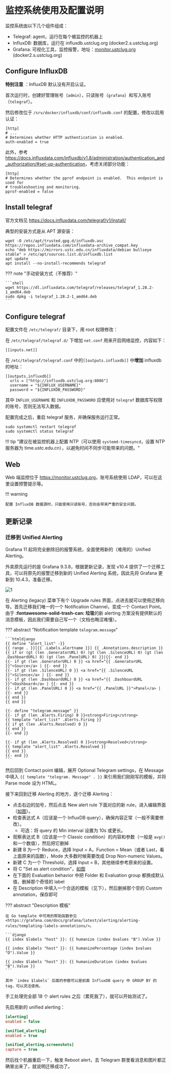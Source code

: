 # 监控系统使用及配置说明

监控系统由以下几个组件组成：

- Telegraf: agent，运行在每个被监控的机器上
- InfluxDB: 数据库，运行在 influxdb.ustclug.org (docker2.s.ustclug.org)
- Grafana: 可视化工具，监控报警，地址：[monitor.ustclug.org](https://monitor.ustclug.org) (docker2.s.ustclug.org)

## Configure InfluxDB

**特别注意** ：InfluxDB 默认没有开启认证。

首次运行时，创建好管理账号（`admin`），只读账号（`grafana`）和写入账号（`telegraf`）。

然后修改位于 `/srv/docker/influxdb/conf/influxdb.conf` 的配置，修改以启用认证：

```shell title="/srv/docker/influxdb/conf/influxdb.conf"
[http]
# ...
# Determines whether HTTP authentication is enabled.
auth-enabled = true
```

此外，参考 <https://docs.influxdata.com/influxdb/v1.8/administration/authentication_and_authorization/#set-up-authentication>，考虑关闭部分功能：

```shell title="/srv/docker/influxdb/conf/influxdb.conf"
[http]
# Determines whether the pprof endpoint is enabled.  This endpoint is used for
# troubleshooting and monitoring.
pprof-enabled = false
```

## Install telegraf

官方文档见 <https://docs.influxdata.com/telegraf/v1/install/>

典型的安装方式是从 APT 源安装：

```shell
wget -O /etc/apt/trusted.gpg.d/influxdb.asc https://repos.influxdata.com/influxdata-archive_compat.key
echo "deb https://mirrors.ustc.edu.cn/influxdata/debian bullseye stable" > /etc/apt/sources.list.d/influxdb.list
apt update
apt install --no-install-recommends telegraf
```

??? note "手动安装方式（不推荐）"

    ```shell
    wget https://dl.influxdata.com/telegraf/releases/telegraf_1.28.2-1_amd64.deb
    sudo dpkg -i telegraf_1.28.2-1_amd64.deb
    ```

## Configure telegraf

配置文件在 `/etc/telegraf/` 目录下，用 root 权限修改：

在 `/etc/telegraf/telegraf.d/` 下增加 `net.conf` 用来开启网络监控，内容如下：

```shell title="/etc/telegraf/telegraf.d/net.conf"
[[inputs.net]]
```

在 `/etc/telegraf/telegraf.conf` 中的`[[outputs.influxdb]]` 中**增加** influxdb 的地址：

```shell title="/etc/telegraf/telegraf.conf"
[[outputs.influxdb]]
  urls = ["http://influxdb.ustclug.org:8086"]
  username = "${INFLUX_USERNAME}"
  password = "${INFLUXDB_PASSWORD}"
```

其中 `INFLUX_USERNAME` 和 `INFLUXDB_PASSWORD` 应使用对 `telegraf` 数据库写权限的账号，否则无法写入数据。

配置完成之后，重启 telegraf 服务，并确保服务运行正常。

```shell
sudo systemctl restart telegraf
sudo systemctl status telegraf
```

!!! tip "建议在被监控机器上配置 NTP（可以使用 `systemd-timesyncd`，设置 NTP 服务器为 time.ustc.edu.cn），以避免时间不同步可能带来的问题。"

## Web

Web 端监控位于 <https://monitor.ustclug.org>，账号系统使用 LDAP，可以在这里设置预警提示等。

!!! warning

    配置 InfluxDB 数据源时，只能使用只读账号，否则会带来严重的安全问题。

## 更新记录

### 迁移到 Unified Alerting

Grafana 11 起将完全删除旧的报警系统，全面使用新的（难用的）Unified Alerting。

外卖原先运行的是 Grafana 9.3.8，根据更新记录，发现 v10.4 提供了一个迁移工具，可以将原先的报警迁移到新的 Unified Alerting 系统，因此先将 Grafana 更新到 10.4.3，准备迁移。

![1](https://ftp.lug.ustc.edu.cn/misc/grafana-alert-upgrade/upgrade-list.png)

在 Alerting (legacy) 菜单下有个 Upgrade rules 界面，点进去就可以使用迁移向导。首先迁移我们唯一的一个 Notification Channel，变成一个 Contact Point。由于 **:fontawesome-solid-trash-can: 垃圾**的新 alerting 方案没有提供默认的消息模板，因此我们需要自己写一个（文档也晦涩难懂）。

??? abstract "Notification template `telegram.message`"

    ```htmldjango
    {{ define "alert_list" -}}
    {{ range . }}[{{ .Labels.alertname }}] {{ .Annotations.description }}
    {{ if or (gt (len .GeneratorURL) 0) (gt (len .SilenceURL) 0) (gt (len .DashboardURL) 0) (gt (len .PanelURL) 0) }}|{{- end }}
    {{- if gt (len .GeneratorURL) 0 }} <a href="{{ .GeneratorURL }}">Source</a> | {{- end }}
    {{- if gt (len .SilenceURL) 0 }} <a href="{{ .SilenceURL }}">Silence</a> | {{- end }}
    {{- if gt (len .DashboardURL) 0 }} <a href="{{ .DashboardURL }}">Dashboard</a> | {{- end }}
    {{- if gt (len .PanelURL) 0 }} <a href="{{ .PanelURL }}">Panel</a> | {{- end }}
    {{ end }}
    {{ end }}

    {{- define "telegram.message" }}
    {{- if gt (len .Alerts.Firing) 0 }}<strong>Firing</strong>
    {{ template "alert_list" .Alerts.Firing }}
    {{ if gt (len .Alerts.Resolved) 0 }}
    {{ end }}
    {{- end }}

    {{- if gt (len .Alerts.Resolved) 0 }}<strong>Resolved</strong>
    {{ template "alert_list" .Alerts.Resolved }}
    {{ end }}
    {{- end }}
    ```

然后回到 Contact point 编辑，展开 Optional Telegram settings，在 Message 中填入 `{{ template "telegram. Message" . }}` 来引用我们刚刚写的模板，并将 Parse mode 设为 HTML。

接下来回到迁移 Alerting 的地方，逐个迁移 Alerting：

- 点击右边的加号，然后点击 New alert rule 下面对应的新 rule，进入编辑界面（[如图](https://ftp.lug.ustc.edu.cn/misc/grafana-alert-upgrade/auto-upgrade-result.png)）。
- 检查表达式 A（应该是一个 InfluxDB query），确保内容正常（一般不需要修改）。
    - 可选：将 query 的 Min interval 设置为 10s 或更长。
- 观察表达式 B（应该是一个 Classic condition）的内容和参数（一般是 `avg()` 和一个数值），然后把它删掉
- 新建 B 为一个 Reduce，选择 Input = A，Function = Mean（或者 Last，看上面原来的函数），Mode 大多数时候需要改成 Drop Non-numeric Values。
- 新建 C 为一个 Threshold，选择 Input = B，其他继续参考原来的设置。
- 将 C "Set as alert condition"，[如图](https://ftp.lug.ustc.edu.cn/misc/grafana-alert-upgrade/rewrite-conditions-and-evaluation.png)
- 在下面的 Evaluation behavior 中把 Folder 和 Evaluation group 都换成默认值，删掉那个奇怪的 label
- 在 Description 中填入一个合适的模板（见下），然后删掉那个空的 Custom annotation，保存即可

??? abstract "Description 模板"

    在 Go template 中可用的帮助函数参见 <https://grafana.com/docs/grafana/latest/alerting/alerting-rules/templating-labels-annotations/>。

    ```django
    {{ index $labels "host" }}: {{ humanize (index $values "B").Value }}

    {{ index $labels "host" }}: {{ humanizePercentage (index $values "D").Value }}

    {{ index $labels "host" }}: {{ humanizeDuration (index $values "B").Value }}
    ```

    其中 `index $labels` 后面的参数可以是前面 InfluxDB query 中 GROUP BY 的 tag，可以灵活使用。

手工处理完全部 18 个 alert rules 之后（累死我了），就可以开始测试了。

先启用新的 unified alerting：

```ini title="/srv/docker/grafana/conf/grafana.ini"
[alerting]
enabled = false

[unified_alerting]
enabled = true

[unified_alerting.screenshots]
capture = true
```

然后找个机器重启一下，触发 Reboot alert，去 Telegram 群里看消息和图片都正确冒出来了，就说明迁移成功了。
